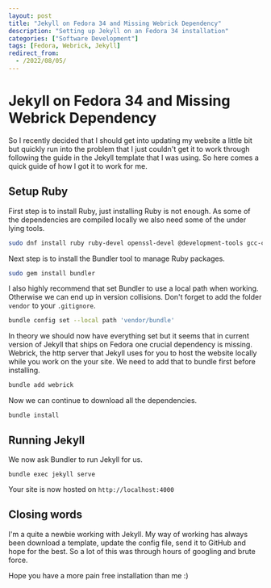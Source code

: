 ```yaml
---
layout: post
title: "Jekyll on Fedora 34 and Missing Webrick Dependency"
description: "Setting up Jekyll on an Fedora 34 installation"
categories: ["Software Development"]
tags: [Fedora, Webrick, Jekyll]
redirect_from:
  - /2022/08/05/
---
```


# Jekyll on Fedora 34 and Missing Webrick Dependency
So I recently decided that I should get into updating my website a little bit but quickly run into the problem that I just couldn't get it to work through following the guide in the Jekyll template that I was using. So here comes a quick guide of how I got it to work for me.

## Setup Ruby
First step is to install Ruby, just installing Ruby is not enough. As some of the dependencies are compiled locally we also need some of the under lying tools.
```bash
sudo dnf install ruby ruby-devel openssl-devel @development-tools gcc-c++
```

Next step is to install the Bundler tool to manage Ruby packages.
```bash
sudo gem install bundler
```

I also highly recommend that set Bundler to use a local path when working. Otherwise we can end up in version collisions. Don't forget to add the folder `vendor` to your `.gitignore`.
```bash
bundle config set --local path 'vendor/bundle'
```

In theory we should now have everything set but it seems that in current version of Jekyll that ships on Fedora one crucial dependency is missing. Webrick, the http server that Jekyll uses for you to host the website locally while you work on the your site. We need to add that to bundle first before installing.
```bash
bundle add webrick
```

Now we can continue to download all the dependencies.
```
bundle install
```

## Running Jekyll
We now ask Bundler to run Jekyll for us.
```
bundle exec jekyll serve
```

Your site is now hosted on `http://localhost:4000`

## Closing words
I'm a quite a newbie working with Jekyll. My way of working has always been download a template, update the config file, send it to GitHub and hope for the best. So a lot of this was through hours of googling and brute force.

Hope you have a more pain free installation than me :)
